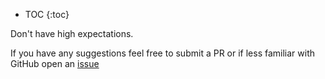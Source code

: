 * TOC
{:toc}

Don't have high expectations.

If you have any suggestions feel free to submit a PR or if less familiar with GitHub open an [issue](https://github.com/iCalculated/2019Notes/issues)
